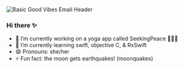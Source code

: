 ![Basic Good Vibes Email Header](https://user-images.githubusercontent.com/50931423/117998379-d7b96700-b311-11eb-8ce7-8c1a682824a8.png)
### Hi there ✨

- 🔭 I’m currently working on a yoga app called SeekingPeace 🧘🏾‍♀️
- 🌱 I’m currently learning swift, objective C, & RxSwift
- 😄 Pronouns: she/her
- ⚡ Fun fact: the moon gets earthquakes! (moonquakes)

<!--
**tijanae/tijanae** is a ✨ _special_ ✨ repository because its `README.md` (this file) appears on your GitHub profile.

Im an iOS Fellow @ pursuit.org
My first "Hello World" was in June 2019

- 🔭 I’m currently working on a yoga app called SeekingPeace 🧘🏾‍♀️
- 🌱 I’m currently learning swift & objective C
- 😄 Pronouns: she/her
- ⚡ Fun fact: the moon gets earthquakes! (moonquakes)
-->
